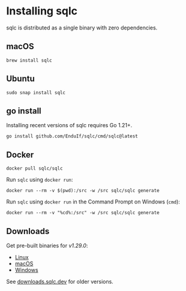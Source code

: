 # Installing sqlc

sqlc is distributed as a single binary with zero dependencies.

## macOS

```
brew install sqlc
```

## Ubuntu

```
sudo snap install sqlc
```

## go install

Installing recent versions of sqlc requires Go 1.21+.

```
go install github.com/EnduIf/sqlc/cmd/sqlc@latest
```

## Docker

```
docker pull sqlc/sqlc
```

Run `sqlc` using `docker run`:

```
docker run --rm -v $(pwd):/src -w /src sqlc/sqlc generate
```

Run `sqlc` using `docker run` in the Command Prompt on Windows (`cmd`):

```
docker run --rm -v "%cd%:/src" -w /src sqlc/sqlc generate
```

## Downloads

Get pre-built binaries for *v1.29.0*:

- [Linux](https://downloads.sqlc.dev/sqlc_1.29.0_linux_amd64.tar.gz)
- [macOS](https://downloads.sqlc.dev/sqlc_1.29.0_darwin_amd64.zip)
- [Windows](https://downloads.sqlc.dev/sqlc_1.29.0_windows_amd64.zip)

See [downloads.sqlc.dev](https://downloads.sqlc.dev/) for older versions.
